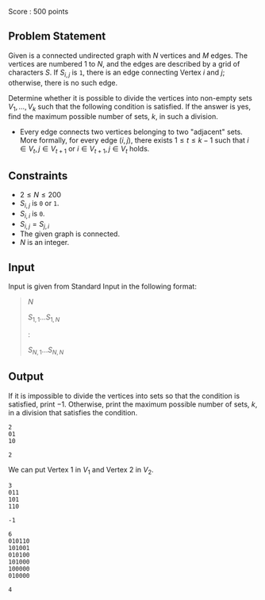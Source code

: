 Score : $500$ points

## Problem Statement

Given is a connected undirected graph with $N$ vertices and $M$ edges. The vertices are numbered $1$ to $N$, and the edges are described by a grid of characters $S$.
If $S_{i,j}$ is `1`, there is an edge connecting Vertex $i$ and $j$; otherwise, there is no such edge.

Determine whether it is possible to divide the vertices into non-empty sets $V_1, \dots, V_k$ such that the following condition is satisfied. If the answer is yes, find the maximum possible number of sets, $k$, in such a division.

- Every edge connects two vertices belonging to two "adjacent" sets. More formally, for every edge $(i,j)$, there exists $1\leq t\leq k-1$ such that $i\in V_t,j\in V_{t+1}$ or $i\in V_{t+1},j\in V_t$ holds.

## Constraints

- $2 \leq N \leq 200$
- $S_{i,j}$ is `0` or `1`.
- $S_{i,i}$ is `0`.
- $S_{i,j}=S_{j,i}$
- The given graph is connected.
- $N$ is an integer.

## Input

Input is given from Standard Input in the following format:

> $N$
> 
> $S_{1,1}...S_{1,N}$
> 
> $:$
> 
> $S_{N,1}...S_{N,N}$

## Output

If it is impossible to divide the vertices into sets so that the condition is satisfied, print $-1$.
Otherwise, print the maximum possible number of sets, $k$, in a division that satisfies the condition.

```input1
2
01
10
```

```output1
2
```

We can put Vertex $1$ in $V_1$ and Vertex $2$ in $V_2$.

```input2
3
011
101
110
```

```output2
-1
```

```input3
6
010110
101001
010100
101000
100000
010000
```

```output3
4
```